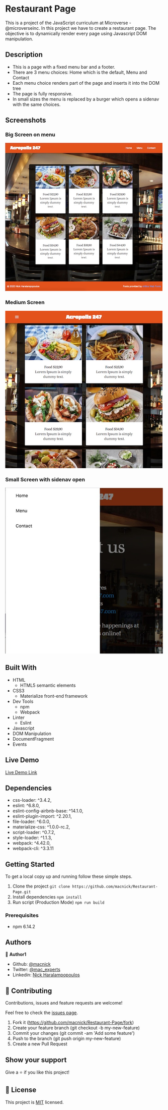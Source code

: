 # Restaurant Page

This is a project of the JavaScript curriculum at Microverse - @microverseinc.
In this project we have to create a restaurant page. The objective is to dynamically render every page using Javascript DOM manipulation.

## Description
- This is a page with a fixed menu bar and a footer. 
- There are 3 menu choices: Home which is the default, Menu and Contact
- Each menu choice renders part of the page and inserts it into the DOM tree
- The page is fully responsive.
- In small sizes the menu is replaced by a burger which opens a sidenav with the same choices.

## Screenshots

### Big Screen on menu
<img src="dist/img/big.jpg" alt="Big screen on menu" >

### Medium Screen
<img src="dist/img/medium.jpg" alt="Medium screen on menu" >

### Small Screen with sidenav open
<img src="dist/img/smallwsidnav.jpg" alt="Small screen on contact with sidenav open">

## Built With

- HTML
  - HTML5 semantic elements
- CSS3
  - Materialize front-end framework 
- Dev Tools
  - npm
  - Webpack
- Linter
  - Eslint
- Javascript
- DOM Manipulation
- DocumentFragment
- Events

## Live Demo

[Live Demo Link](https://macnick.github.io/Restaurant-Page/)

## Dependencies

- css-loader: ^3.4.2,
- eslint: ^6.8.0,
- eslint-config-airbnb-base: ^14.1.0,
- eslint-plugin-import: ^2.20.1,
- file-loader: ^6.0.0,
- materialize-css: ^1.0.0-rc.2,
- script-loader: ^0.7.2,
- style-loader: ^1.1.3,
- webpack: ^4.42.0,
- webpack-cli: ^3.3.11

## Getting Started

To get a local copy up and running follow these simple steps.

1. Clone the project 
``` git clone https://github.com/macnick/Restaurant-Page.git ```
2. Install dependencies ``` npm install ```
3. Run script (Production Mode) ``` npm run build ```

### Prerequisites

- npm 6.14.2

## Authors

👤 **Author1**

- Github: [@macnick](https://github.com/macnick)
- Twitter: [@mac_experts](https://twitter.com/mac_experts)
- Linkedin: [Nick Haralampopoulos](https://www.linkedin.com/in/nick-haralampopoulos-26a55412a/)
## 🤝 Contributing

Contributions, issues and feature requests are welcome!

Feel free to check the [issues page](https://github.com/macnick/Restaurant-Page/issues).


1. Fork it (https://github.com/macnick/Restaurant-Page/fork)
2. Create your feature branch (git checkout -b my-new-feature)
3. Commit your changes (git commit -am 'Add some feature')
4. Push to the branch (git push origin my-new-feature)
5. Create a new Pull Request

## Show your support

Give a ⭐️ if you like this project!

## 📝 License

This project is [MIT](lic.url) licensed.
